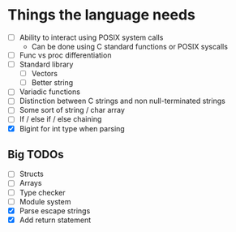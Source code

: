 # Things the language needs

- [ ] Ability to interact using POSIX system calls
    - Can be done using C standard functions or POSIX syscalls
- [ ] Func vs proc differentiation
- [ ] Standard library
    - [ ] Vectors
    - [ ] Better string
- [ ] Variadic functions
- [ ] Distinction between C strings and non null-terminated strings
- [ ] Some sort of string / char array
- [ ] If / else if / else chaining
- [x] Bigint for int type when parsing

## Big TODOs

- [ ] Structs
- [ ] Arrays
- [ ] Type checker
- [ ] Module system
- [x] Parse escape strings
- [x] Add return statement